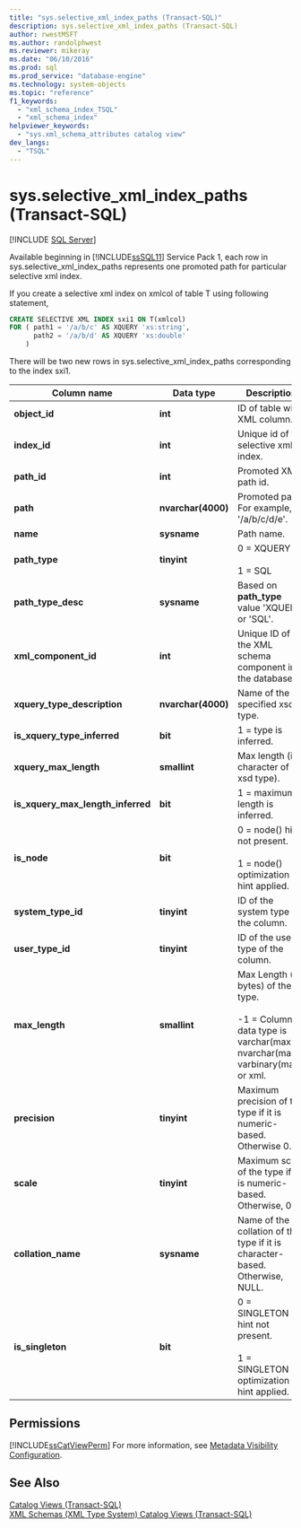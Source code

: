```yaml
---
title: "sys.selective_xml_index_paths (Transact-SQL)"
description: sys.selective_xml_index_paths (Transact-SQL)
author: rwestMSFT
ms.author: randolphwest
ms.reviewer: mikeray
ms.date: "06/10/2016"
ms.prod: sql
ms.prod_service: "database-engine"
ms.technology: system-objects
ms.topic: "reference"
f1_keywords:
  - "xml_schema_index_TSQL"
  - "xml_schema_index"
helpviewer_keywords:
  - "sys.xml_schema_attributes catalog view"
dev_langs:
  - "TSQL"
---
```

# sys.selective_xml_index_paths (Transact-SQL)

[!INCLUDE [SQL Server](../../includes/applies-to-version/sqlserver.md)]

Available beginning in [!INCLUDE[ssSQL11](../../includes/sssql11-md.md)] Service Pack 1, each row in sys.selective_xml_index_paths represents one promoted path for particular selective xml index.  
  
If you create a selective xml index on xmlcol of table T using following statement,  
  
```sql  
CREATE SELECTIVE XML INDEX sxi1 ON T(xmlcol)   
FOR ( path1 = '/a/b/c' AS XQUERY 'xs:string',  
      path2 = '/a/b/d' AS XQUERY 'xs:double'  
    )  
```  
  
 There will be two new rows in sys.selective_xml_index_paths corresponding to the index sxi1.  

|Column name|Data type|Description|  
|-----------------|---------------|-----------------|  
|**object_id**|**int**|ID of table with XML column.|  
|**index_id**|**int**|Unique id of the selective xml index.|  
|**path_id**|**int**|Promoted XML path id.|  
|**path**|**nvarchar(4000)**|Promoted path. For example, '/a/b/c/d/e'.|  
|**name**|**sysname**|Path name.|  
|**path_type**|**tinyint**|0 = XQUERY<br /><br /> 1 = SQL|  
|**path_type_desc**|**sysname**|Based on **path_type** value 'XQUERY' or 'SQL'.|  
|**xml_component_id**|**int**|Unique ID of the XML schema component in the database.|  
|**xquery_type_description**|**nvarchar(4000)**|Name of the specified xsd type.|  
|**is_xquery_type_inferred**|**bit**|1 = type is inferred.|  
|**xquery_max_length**|**smallint**|Max length (in character of xsd type).|  
|**is_xquery_max_length_inferred**|**bit**|1 = maximum length is inferred.|  
|**is_node**|**bit**|0 = node() hint not present.<br /><br /> 1 = node() optimization hint applied.|  
|**system_type_id**|**tinyint**|ID of the system type of the column.|  
|**user_type_id**|**tinyint**|ID of the user type of the column.|  
|**max_length**|**smallint**|Max Length (in bytes) of the type.<br /><br /> -1 = Column data type is varchar(max), nvarchar(max), varbinary(max), or xml.|  
|**precision**|**tinyint**|Maximum precision of the type if it is numeric-based. Otherwise 0.|  
|**scale**|**tinyint**|Maximum scale of the type if it is numeric-based. Otherwise, 0.|  
|**collation_name**|**sysname**|Name of the collation of the type if it is character-based. Otherwise, NULL.|  
|**is_singleton**|**bit**|0 = SINGLETON hint not present.<br /><br /> 1 = SINGLETON optimization hint applied.|  
  
## Permissions  
 [!INCLUDE[ssCatViewPerm](../../includes/sscatviewperm-md.md)] For more information, see [Metadata Visibility Configuration](../../relational-databases/security/metadata-visibility-configuration.md).  
  
## See Also  
 [Catalog Views &#40;Transact-SQL&#41;](../../relational-databases/system-catalog-views/catalog-views-transact-sql.md)   
 [XML Schemas &#40;XML Type System&#41; Catalog Views &#40;Transact-SQL&#41;](../../relational-databases/system-catalog-views/xml-schemas-xml-type-system-catalog-views-transact-sql.md)  
  
  
